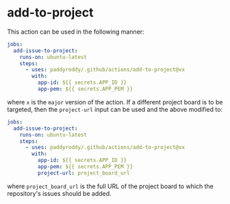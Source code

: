 # add-to-project

This action can be used in the following manner:

```yaml
jobs:
  add-issue-to-project:
    runs-on: ubuntu-latest
    steps:
      - uses: paddyroddy/.github/actions/add-to-project@vx
        with:
          app-id: ${{ secrets.APP_ID }}
          app-pem: ${{ secrets.APP_PEM }}
```

where `x` is the `major` version of the action. If a different project board is
to be targeted, then the `project-url` input can be used and the above modified
to:

```yaml
jobs:
  add-issue-to-project:
    runs-on: ubuntu-latest
    steps:
      - uses: paddyroddy/.github/actions/add-to-project@vx
        with:
          app-id: ${{ secrets.APP_ID }}
          app-pem: ${{ secrets.APP_PEM }}
          project-url: project_board_url
```

where `project_board_url` is the full URL of the project board to which the
repository's issues should be added.
